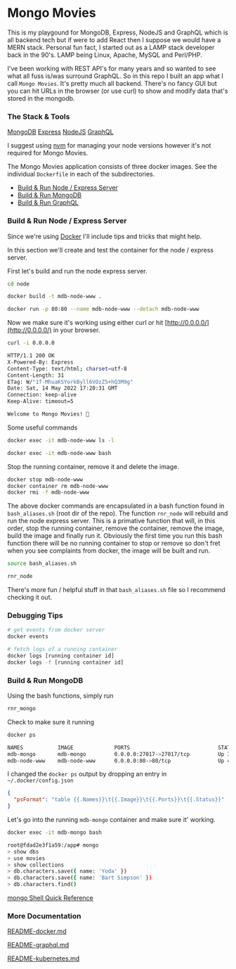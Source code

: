 # Mongo Movies

This is my playgound for MongoDB, Express, NodeJS and GraphQL which is all backend tech but if were to add React then I suppose we would have a MERN stack.  Personal fun fact, I started out as a LAMP stack developer back in the 90's.  LAMP being Linux, Apache, MySQL and Perl/PHP.

I've been working with REST API's for many years and so wanted to see what all fuss is/was surround GraphQL.  So in this repo I built an app what I call `Mongo Movies`.  It's pretty much all backend.  There's no fancy GUI but you can hit URLs in the browser (or use curl) to show and modify data that's stored in the mongodb.


### The Stack & Tools

[MongoDB](https://www.mongodb.com/)
[Express](https://expressjs.com/)
[NodeJS](https://nodejs.org/en/)
[GraphQL](https://graphql.org/graphql-js/)

I suggest using [nvm](https://github.com/nvm-sh/nvm) for managing your node versions however it's not required for Mongo Movies.

The Mongo Movies application consists of three docker images.  See the individual `Dockerfile` in each of the subdirectories.

- [Build & Run Node / Express Server](#build-&-run-node-/-express-server)
- [Build & Run MongoDB](#build-&-run-mongodb)
- [Build & Run GraphQL](#build-&-run-graphql)


### Build & Run Node / Express Server

Since we're using [Docker](https://docs.docker.com/) I'll include tips and tricks that might help.

In this section we'll create and test the container for the node / express server.

First let's build and run the node express server.
```bash
cd node

docker build -t mdb-node-www .

docker run -p 80:80 --name mdb-node-www --detach mdb-node-www
```

Now we make sure it's working using either curl or hit [http://0.0.0.0/](http://0.0.0.0/) in your browser.

```bash
curl -i 0.0.0.0

HTTP/1.1 200 OK
X-Powered-By: Express
Content-Type: text/html; charset=utf-8
Content-Length: 31
ETag: W/"1f-MhuaKSYorkByll6VOzZ5+hQ3M9g"
Date: Sat, 14 May 2022 17:20:31 GMT
Connection: keep-alive
Keep-Alive: timeout=5

Welcome to Mongo Movies! 🚀 
```

Some useful commands
```bash
docker exec -it mdb-node-www ls -l

docker exec -it mdb-node-www bash
```

Stop the running container, remove it and delete the image.
```bash
docker stop mdb-node-www
docker container rm mdb-node-www
docker rmi -f mdb-node-www
```

The above docker commands are encapsulated in a bash function found in `bash_aliases.sh` (root dir of the repo).  The function `rnr_node` will rebuild and run the node express server.  This is a primative function that will, in this order, stop the running container, remove the container, remove the image, build the image and finally run it.  Obviously the first time you run this bash function there will be no running container to stop or remove so don't fret when you see complaints from docker, the image will be built and run.
```bash
source bash_aliases.sh

rnr_node
```
There's more fun / helpful stuff in that `bash_aliases.sh` file so I recommend checking it out.


### Debugging Tips

```bash
# get events from docker server
docker events

# fetch logs of a running container
docker logs [running container id]
docker logs -f [running container id]
```


### Build & Run MongoDB

Using the bash functions, simply run
```bash
rnr_mongo
```

Check to make sure it running
```bash
docker ps

NAMES           IMAGE             PORTS                            STATUS
mdb-mongo       mdb-mongo         0.0.0.0:27017->27017/tcp         Up 33 minutes
mdb-node-www    mdb-node-www      0.0.0.0:80->80/tcp               Up 4 hours
```

I changed the `docker ps` output by dropping an entry in `~/.docker/config.json`
```json
{
  "psFormat": "table {{.Names}}\t{{.Image}}\t{{.Ports}}\t{{.Status}}"
}
```

Let's go into the running `mdb-mongo` container and make sure it' working.
```bash
docker exec -it mdb-mongo bash

root@fdad2e3f1a59:/app# mongo
> show dbs
> use movies
> show collections
> db.characters.save({ name: 'Yoda' })
> db.characters.save({ name: 'Bart Simpson' })
> db.characters.find()
```
[mongo Shell Quick Reference](https://docs.mongodb.com/manual/reference/mongo-shell/#command-helpers)








### More Documentation

[README-docker.md](./README-docker.md)

[README-graphql.md](./README-graphql.md)

[README-kubernetes.md](./README-kubernetes.md)

